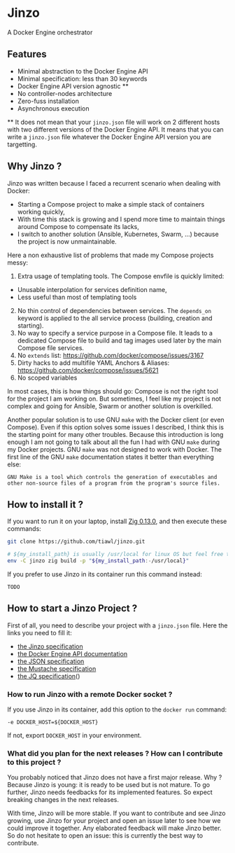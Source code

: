 # Jinzo

A Docker Engine orchestrator

## Features

- Minimal abstraction to the Docker Engine API
- Minimal specification: less than 30 keywords
- Docker Engine API version agnostic **
- No controller-nodes architecture
- Zero-fuss installation
- Asynchronous execution

** It does not mean that your `jinzo.json` file will work on 2 different hosts with two different versions of the Docker Engine API. It means that you can write a `jinzo.json` file whatever the Docker Engine API version you are targetting.

## Why Jinzo ?

Jinzo was written because I faced a recurrent scenario when dealing with Docker:
- Starting a Compose project to make a simple stack of containers working quickly,
- With time this stack is growing and I spend more time to maintain things around Compose to compensate its lacks,
- I switch to another solution (Ansible, Kubernetes, Swarm, ...) because the project is now unmaintainable.

Here a non exhaustive list of problems that made my Compose projects messy:
1. Extra usage of templating tools. The Compose envfile is quickly limited:
  - Unusable interpolation for services definition name,
  - Less useful than most of templating tools
2. No thin control of dependencies between services. The `depends_on` keyword is applied to the all service process (building, creation and starting).
3. No way to specify a service purpose in a Compose file. It leads to a dedicated Compose file to build and tag images used later by the main Compose file services.
4. No `extends` list: https://github.com/docker/compose/issues/3167
5. Dirty hacks to add multifile YAML Anchors & Aliases: https://github.com/docker/compose/issues/5621
6. No scoped variables

In most cases, this is how things should go: Compose is not the right tool for the project I am working on.
But sometimes, I feel like my project is not complex and going for Ansible, Swarm or another solution is overkilled.

Another popular solution is to use GNU `make` with the Docker client (or even Compose). Even if this option solves some issues I described, I think this is the starting point for many other troubles. Because this introduction is long enough I am not going to talk about all the fun I had with GNU `make` during my Docker projects. GNU `make` was not designed to work with Docker. The first line of the GNU `make` documentation states it better than everything else:
```
GNU Make is a tool which controls the generation of executables and other non-source files of a program from the program's source files.
```

## How to install it ?

If you want to run it on your laptop, install [Zig 0.13.0](https://ziglang.org/download/), and then execute these commands:
```sh
git clone https://github.com/tiawl/jinzo.git

# ${my_install_path} is usually /usr/local for linux OS but feel free to change it for a more suitable location for your usecase
env -C jinzo zig build -p "${my_install_path:-/usr/local}"
```

If you prefer to use Jinzo in its container run this command instead:
```
TODO
```

## How to start a Jinzo Project ?

First of all, you need to describe your project with a `jinzo.json` file. Here the links you need to fill it:
- [the Jinzo specification](https://github.com/tiawl/jinzo/blob/trunk/doc/00_index.md)
- [the Docker Engine API documentation](https://docs.docker.com/engine/api/)
- [the JSON specification]()
- [the Mustache specification]()
- [the JQ specification]()()

### How to run Jinzo with a remote Docker socket ?

If you use Jinzo in its container, add this option to the `docker run` command:
```
-e DOCKER_HOST=${DOCKER_HOST}
```

If not, export `DOCKER_HOST` in your environment.

### What did you plan for the next releases ? How can I contribute to this project ?

You probably noticed that Jinzo does not have a first major release. Why ? Because Jinzo is young: it is ready to be used but is not mature. To go further, Jinzo needs feedbacks for its implemented features. So expect breaking changes in the next releases.

With time, Jinzo will be more stable. If you want to contribute and see Jinzo growing, use Jinzo for your project and open an issue later to see how we could improve it together. Any elaborated feedback will make Jinzo better. So do not hesitate to open an issue: this is currently the best way to contribute.
